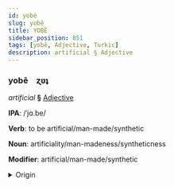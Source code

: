 ```yaml
---
id: yobê
slug: yobê
title: YOBÊ
sidebar_position: 851
tags: [yobê, Adjective, Turkic]
description: artificial § Adjective
---
```


### yobê&emsp;<span kind="abugida">ɀʋʇ</span>

*artificial* **§** [Adjective](../../tags/Adjective)

**IPA**: /ˈjɑ.be/

**Verb**: to be artificial/man-made/synthetic

**Noun**: artificiality/man-madeness/syntheticness

**Modifier**: artificial/man-made/synthetic

<details>
    <summary>Origin</summary>
    Turkish yapay [jɑpɑj]<br/>
    <em>Turkic Language Family</em>
</details>